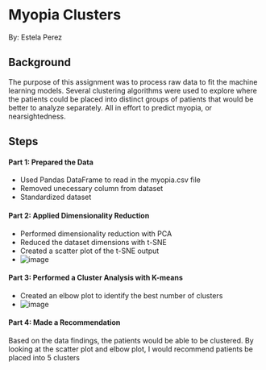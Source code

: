 # Myopia Clusters
By: Estela Perez
## Background
The purpose of this assignment was to process raw data to fit the machine learning models. Several clustering algorithms were used to explore where the patients could be placed into distinct groups of patients that would be better to analyze separately. All in effort to predict myopia, or nearsightedness.
## Steps
#### Part 1: Prepared the Data
* Used Pandas DataFrame to read in the myopia.csv file
* Removed unecessary column from dataset
* Standardized dataset

#### Part 2: Applied Dimensionality Reduction
* Performed dimensionality reduction with PCA
* Reduced the dataset dimensions with t-SNE
* Created a scatter plot of the t-SNE output 
* ![image](https://user-images.githubusercontent.com/98370960/188077517-f1886009-9e10-4dfe-8316-f7473e2bce11.png)


#### Part 3: Performed a Cluster Analysis with K-means
* Created an elbow plot to identify the best number of clusters
* ![image](https://user-images.githubusercontent.com/98370960/188077642-00b39ff0-6caf-4f42-a837-1c57b500dbdb.png)


#### Part 4: Made a Recommendation
Based on the data findings, the patients would be able to be clustered. By looking at the scatter plot and elbow plot, I would recommend patients be placed into 5 clusters
